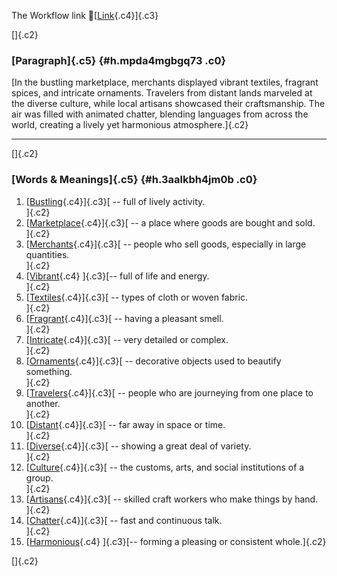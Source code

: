 The Workflow link
👏[[Link](https://www.google.com/url?q=http://www.google.com&sa=D&source=editors&ust=1760154146046979&usg=AOvVaw3Qqik8pK8k-Qx5g05UTBVb){.c4}]{.c3}

[]{.c2}

### [Paragraph]{.c5} {#h.mpda4mgbgq73 .c0}

[In the bustling marketplace, merchants displayed vibrant textiles,
fragrant spices, and intricate ornaments. Travelers from distant lands
marveled at the diverse culture, while local artisans showcased their
craftsmanship. The air was filled with animated chatter, blending
languages from across the world, creating a lively yet harmonious
atmosphere.]{.c2}

------------------------------------------------------------------------

[]{.c2}

### [Words & Meanings]{.c5} {#h.3aalkbh4jm0b .c0}

1.  [[Bustling](https://www.google.com/url?q=http://www.google.com&sa=D&source=editors&ust=1760154146047802&usg=AOvVaw3Bn63HTEmUJFMJC1omxEBb){.c4}]{.c3}[ --
    full of lively activity.\
    ]{.c2}
2.  [[Marketplace](https://www.google.com/url?q=http://www.google.com&sa=D&source=editors&ust=1760154146048011&usg=AOvVaw2BRLD2BqBiKlaWr30pG4_h){.c4}]{.c3}[ --
    a place where goods are bought and sold.\
    ]{.c2}
3.  [[Merchants](https://www.google.com/url?q=http://www.google.com&sa=D&source=editors&ust=1760154146048195&usg=AOvVaw2Rq5XNw_4slqLGeoXFWLAK){.c4}]{.c3}[ --
    people who sell goods, especially in large quantities.\
    ]{.c2}
4.  [[Vibrant](https://www.google.com/url?q=http://www.google.com&sa=D&source=editors&ust=1760154146048367&usg=AOvVaw3fXOO9b2yv_l5j2bHcRHhp){.c4}
    ]{.c3}[-- full of life and energy.\
    ]{.c2}
5.  [[Textiles](https://www.google.com/url?q=http://www.google.com&sa=D&source=editors&ust=1760154146048489&usg=AOvVaw1Qq-z-AUwVZl5VNGXrf0Bb){.c4}]{.c3}[ --
    types of cloth or woven fabric.\
    ]{.c2}
6.  [[Fragrant](https://www.google.com/url?q=http://www.google.com&sa=D&source=editors&ust=1760154146048666&usg=AOvVaw2pdwavWEcMn83YHx7F0KGJ){.c4}]{.c3}[ --
    having a pleasant smell.\
    ]{.c2}
7.  [[Intricate](https://www.google.com/url?q=http://www.google.com&sa=D&source=editors&ust=1760154146048790&usg=AOvVaw0UY3G_2AIYWq7lPt24jXkI){.c4}]{.c3}[ --
    very detailed or complex.\
    ]{.c2}
8.  [[Ornaments](https://www.google.com/url?q=http://www.google.com&sa=D&source=editors&ust=1760154146048898&usg=AOvVaw2J_-Mf3d1-iYqoYg9zscIT){.c4}]{.c3}[ --
    decorative objects used to beautify something.\
    ]{.c2}
9.  [[Travelers](https://www.google.com/url?q=http://www.google.com&sa=D&source=editors&ust=1760154146049075&usg=AOvVaw3GxN_JoubfWPLkCbSVb7YJ){.c4}]{.c3}[ --
    people who are journeying from one place to another.\
    ]{.c2}
10. [[Distant](https://www.google.com/url?q=http://www.google.com&sa=D&source=editors&ust=1760154146049317&usg=AOvVaw3Znmhv8Tqh5HV5IpxAMOpX){.c4}]{.c3}[ --
    far away in space or time.\
    ]{.c2}
11. [[Diverse](https://www.google.com/url?q=http://www.google.com&sa=D&source=editors&ust=1760154146049454&usg=AOvVaw2i2ap0imY49xTtVBz8Nbrx){.c4}]{.c3}[ --
    showing a great deal of variety.\
    ]{.c2}
12. [[Culture](https://www.google.com/url?q=http://www.google.com&sa=D&source=editors&ust=1760154146049604&usg=AOvVaw0RhqGeLDMN3KpncSL8nu0_){.c4}]{.c3}[ --
    the customs, arts, and social institutions of a group.\
    ]{.c2}
13. [[Artisans](https://www.google.com/url?q=http://www.google.com&sa=D&source=editors&ust=1760154146049740&usg=AOvVaw0sxrPGddC943AAr53hi5uT){.c4}]{.c3}[ --
    skilled craft workers who make things by hand.\
    ]{.c2}
14. [[Chatter](https://www.google.com/url?q=http://www.google.com&sa=D&source=editors&ust=1760154146049866&usg=AOvVaw2L5XuTJPlMhLfWOc8PpV3n){.c4}]{.c3}[ --
    fast and continuous talk.\
    ]{.c2}
15. [[Harmonious](https://www.google.com/url?q=http://www.google.com&sa=D&source=editors&ust=1760154146050000&usg=AOvVaw2_xtqvN95mzLhWruaTdFCF){.c4}
    ]{.c3}[-- forming a pleasing or consistent whole.]{.c2}

[]{.c2}
